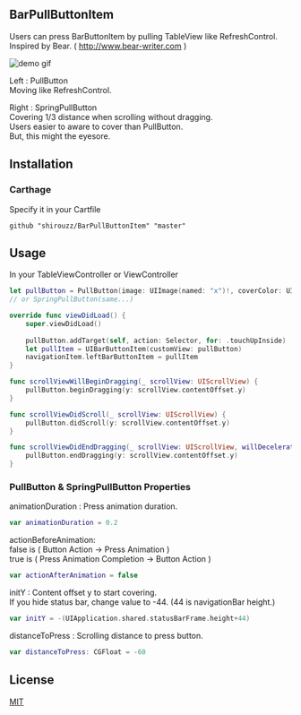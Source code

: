 ## BarPullButtonItem
Users can press BarButtonItem by pulling TableView like RefreshControl.   
Inspired by Bear. ( http://www.bear-writer.com ) 

![demo gif](https://github.com/shirouzz/DemoImages/blob/master/BarPullButtonItemDemo.gif)

Left : PullButton  
Moving like RefreshControl.   

Right : SpringPullButton  
Covering 1/3 distance when scrolling without dragging.  
Users easier to aware to cover than PullButton.  
But, this might the eyesore.   

## Installation
### Carthage
Specify it in your Cartfile
```
github "shirouzz/BarPullButtonItem" "master"
```

## Usage
In your TableViewController or ViewController
```swift
let pullButton = PullButton(image: UIImage(named: "x")!, coverColor: UIColor.x, coverImageColor: UIColor.x)
// or SpringPullButton(same...)

override func viewDidLoad() {
    super.viewDidLoad()
    
    pullButton.addTarget(self, action: Selector, for: .touchUpInside)
    let pullItem = UIBarButtonItem(customView: pullButton)
    navigationItem.leftBarButtonItem = pullItem
}

func scrollViewWillBeginDragging(_ scrollView: UIScrollView) {
    pullButton.beginDragging(y: scrollView.contentOffset.y)
}

func scrollViewDidScroll(_ scrollView: UIScrollView) {
    pullButton.didScroll(y: scrollView.contentOffset.y)
}

func scrollViewDidEndDragging(_ scrollView: UIScrollView, willDecelerate decelerate: Bool) {
    pullButton.endDragging(y: scrollView.contentOffset.y)
}
```

### PullButton & SpringPullButton Properties
animationDuration : Press animation duration. 
```swift
var animationDuration = 0.2
```
actionBeforeAnimation:  
false is ( Button Action -> Press Animation )  
true is ( Press Animation Completion -> Button Action )
```swift
var actionAfterAnimation = false
```

initY : Content offset y to start covering.  
If you hide status bar, change value to -44.  (44 is navigationBar height.)
```swift
var initY = -(UIApplication.shared.statusBarFrame.height+44)
```

distanceToPress : Scrolling distance to press button.
```swift
var distanceToPress: CGFloat = -60
```


## License
[MIT](LICENSE)

